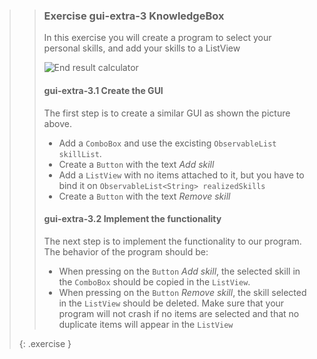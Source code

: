 >>### Exercise gui-extra-3 KnowledgeBox
>>
>>In this exercise you will create a program to select your personal skills, and add your skills to a ListView
>>
>>![End result calculator](images/exercise_1_2-SkillBox.png)
>>
>>#### gui-extra-3.1 Create the GUI
>>
>> The first step is to create a similar GUI as shown the picture above.
>>* Add a `ComboBox` and use the excisting `ObservableList skillList`.
>>* Create a `Button` with the text *Add skill*
>>* Add a `ListView` with no items attached to it, but you have to bind it on `ObservableList<String> realizedSkills`
>>* Create a `Button` with the text *Remove skill*
>>
>>#### gui-extra-3.2 Implement the functionality
>>
>> The next step is to implement the functionality to our program. The behavior of the program should be:
>>* When pressing on the `Button` *Add skill*, the selected skill in the `ComboBox` should be copied in the `ListView`.
>>* When pressing on the `Button` *Remove skill*, the skill selected in the `ListView` should be deleted.
>> Make sure that your program will not crash if no items are selected and that no duplicate items will appear in the `ListView`
>>
>{: .exercise }